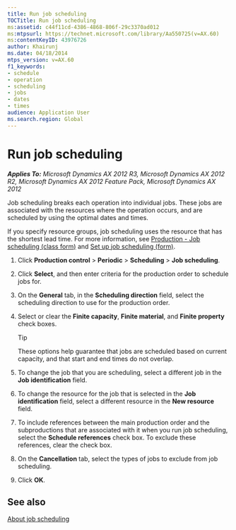 ```yaml
---
title: Run job scheduling
TOCTitle: Run job scheduling
ms:assetid: c44f11cd-4386-4868-806f-29c3370ad012
ms:mtpsurl: https://technet.microsoft.com/library/Aa550725(v=AX.60)
ms:contentKeyID: 43976726
author: Khairunj
ms.date: 04/18/2014
mtps_version: v=AX.60
f1_keywords:
- schedule
- operation
- scheduling
- jobs
- dates
- times
audience: Application User
ms.search.region: Global
---
```


# Run job scheduling 


_**Applies To:** Microsoft Dynamics AX 2012 R3, Microsoft Dynamics AX 2012 R2, Microsoft Dynamics AX 2012 Feature Pack, Microsoft Dynamics AX 2012_

Job scheduling breaks each operation into individual jobs. These jobs are associated with the resources where the operation occurs, and are scheduled by using the optimal dates and times.

If you specify resource groups, job scheduling uses the resource that has the shortest lead time. For more information, see [Production - Job scheduling (class form)](https://technet.microsoft.com/library/aa584348\(v=ax.60\)) and [Set up job scheduling (form)](https://technet.microsoft.com/library/aa553462\(v=ax.60\)).

1.  Click **Production control** \> **Periodic** \> **Scheduling** \> **Job scheduling**.

2.  Click **Select**, and then enter criteria for the production order to schedule jobs for.

3.  On the **General** tab, in the **Scheduling direction** field, select the scheduling direction to use for the production order.

4.  Select or clear the **Finite capacity**, **Finite material**, and **Finite property** check boxes.
    

    > [!TIP]
    > <P>These options help guarantee that jobs are scheduled based on current capacity, and that start and end times do not overlap.</P>



5.  To change the job that you are scheduling, select a different job in the **Job identification** field.

6.  To change the resource for the job that is selected in the **Job identification** field, select a different resource in the **New resource** field.

7.  To include references between the main production order and the subproductions that are associated with it when you run job scheduling, select the **Schedule references** check box. To exclude these references, clear the check box.

8.  On the **Cancellation** tab, select the types of jobs to exclude from job scheduling.

9.  Click **OK**.

## See also

[About job scheduling](about-job-scheduling.md)

  


